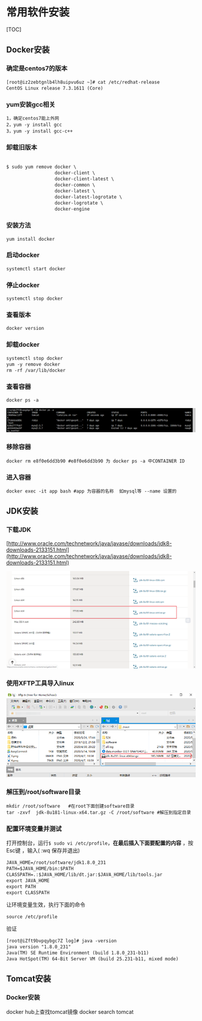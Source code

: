 # 常用软件安装

[TOC]

## Docker安装

### 确定是centos7的版本

```shell
[root@iz2zebtgnlb4lh8uipvu6uz ~]# cat /etc/redhat-release 
CentOS Linux release 7.3.1611 (Core) 

```

### yum安装gcc相关

```shell
1，确定centos7能上外网
2，yum -y install gcc
3，yum -y install gcc-c++
```

### 卸载旧版本

```shell

$ sudo yum remove docker \
                  docker-client \
                  docker-client-latest \
                  docker-common \
                  docker-latest \
                  docker-latest-logrotate \
                  docker-logrotate \
                  docker-engine

```

### 安装方法

```shell
yum install docker
```

### 启动docker

```shell
systemctl start docker
```

### 停止docker

```shell
systemctl stop docker
```

### 查看版本

```shell
docker version
```

### 卸载docker

```shell
systemctl stop docker
yum -y remove docker
rm -rf /var/lib/docker
```



### 查看容器

```shell
docker ps -a
```

![image-20200531190609315](images/image-20200531190609315.png)

### 移除容器

```shell
docker rm e8f0e6dd3b90 #e8f0e6dd3b90 为 docker ps -a 中CONTAINER ID
```

### 进入容器

```shell
docker exec -it app bash #app 为容器的名称  如mysql等 --name 设置的
```



## JDK安装

### 下载JDK

[http://www.oracle.com/technetwork/java/javase/downloads/jdk8-downloads-2133151.html](http://www.oracle.com/technetwork/java/javase/downloads/jdk8-downloads-2133151.html)

![image-20200524175053707](images/image-20200524175053707.png)

### 使用XFTP工具导入linux

![image-20200524175322907](images/image-20200524175322907.png)

### 解压到/root/software目录

```shell
mkdir /root/software   #在root下面创建software目录
tar -zxvf  jdk-8u181-linux-x64.tar.gz -C /root/software #解压到指定目录
```

### 配置环境变量并测试

打开控制台，运行`$ sudo vi /etc/profile`，**在最后插入下面要配置的内容** ，按Esc键 ，输入( :wq 保存并退出)  

```shell
JAVA_HOME=/root/software/jdk1.8.0_231
PATH=$JAVA_HOME/bin:$PATH
CLASSPATH=.:$JAVA_HOME/lib/dt.jar:$JAVA_HOME/lib/tools.jar
export JAVA_HOME
export PATH
export CLASSPATH
```

让环境变量生效，执行下面的命令

```shell
source /etc/profile
```

验证

```shell
[root@iZft9bvpqybgc7Z log]# java -version
java version "1.8.0_231"
Java(TM) SE Runtime Environment (build 1.8.0_231-b11)
Java HotSpot(TM) 64-Bit Server VM (build 25.231-b11, mixed mode)
```



## Tomcat安装

### Docker安装

docker hub上查找tomcat镜像  docker search tomcat